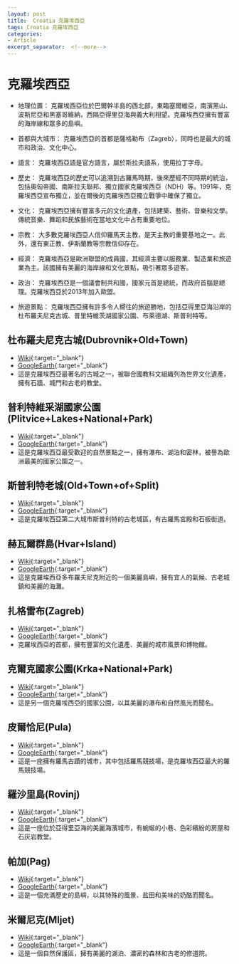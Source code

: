 ```yaml
---
layout: post
title:  Croatia 克羅埃西亞
tags: Croatia 克羅埃西亞 
categories:
- Article
excerpt_separator:  <!--more-->
---
```

# 克羅埃西亞
- 地理位置： 克羅埃西亞位於巴爾幹半島的西北部，東臨塞爾維亞，南濱黑山、波斯尼亞和黑塞哥維納，西隔亞得里亞海與義大利相望。克羅埃西亞擁有豐富的海岸線和眾多的島嶼。

- 首都與大城市： 克羅埃西亞的首都是薩格勒布（Zagreb），同時也是最大的城市和政治、文化中心。

- 語言： 克羅埃西亞語是官方語言，屬於斯拉夫語系，使用拉丁字母。

- 歷史： 克羅埃西亞的歷史可以追溯到古羅馬時期，後來歷經不同時期的統治，包括奧匈帝國、南斯拉夫聯邦、獨立國家克羅埃西亞（NDH）等。1991年，克羅埃西亞宣布獨立，並在爾後的克羅埃西亞獨立戰爭中確保了獨立。

- 文化： 克羅埃西亞擁有豐富多元的文化遺產，包括建築、藝術、音樂和文學。傳統音樂、舞蹈和民族藝術在當地文化中占有重要地位。

- 宗教： 大多數克羅埃西亞人信仰羅馬天主教，是天主教的重要基地之一。此外，還有東正教、伊斯蘭教等宗教信仰存在。

- 經濟： 克羅埃西亞是歐洲聯盟的成員國，其經濟主要以服務業、製造業和旅遊業為主。該國擁有美麗的海岸線和文化景點，吸引著眾多遊客。

- 政治： 克羅埃西亞是一個議會制共和國，國家元首是總統，而政府首腦是總理。克羅埃西亞於2013年加入歐盟。

- 旅遊景點： 克羅埃西亞擁有許多令人嚮往的旅遊勝地，包括亞得里亞海沿岸的杜布羅夫尼克古城、普里特維茨湖國家公園、布萊德湖、斯普利特等。

## 杜布羅夫尼克古城(Dubrovnik+Old+Town)
- [Wiki](https://zh.wikipedia.org/w/index.php?search=Dubrovnik+Old+Town "Wiki"){:target="_blank"} 
- [GoogleEarth](https://earth.google.com/web/search/Dubrovnik+Old+Town "GoogleEarth"){:target="_blank"} 
- 這是克羅埃西亞最著名的古城之一，被聯合國教科文組織列為世界文化遺產，擁有石牆、城門和古老的教堂。

## 普利特維采湖國家公園(Plitvice+Lakes+National+Park)
- [Wiki](https://zh.wikipedia.org/w/index.php?search=Plitvice+Lakes+National+Park "Wiki"){:target="_blank"} 
- [GoogleEarth](https://earth.google.com/web/search/Plitvice+Lakes+National+Park "GoogleEarth"){:target="_blank"} 
- 這是克羅埃西亞最受歡迎的自然景點之一，擁有瀑布、湖泊和密林，被譽為歐洲最美的國家公園之一。

## 斯普利特老城(Old+Town+of+Split)
- [Wiki](https://zh.wikipedia.org/w/index.php?search=Old+Town+of+Split "Wiki"){:target="_blank"} 
- [GoogleEarth](https://earth.google.com/web/search/Old+Town+of+Split "GoogleEarth"){:target="_blank"} 
- 這是克羅埃西亞第二大城市斯普利特的古老城區，有古羅馬宮殿和石板街道。

## 赫瓦爾群島(Hvar+Island)
- [Wiki](https://zh.wikipedia.org/w/index.php?search=Hvar+Island "Wiki"){:target="_blank"} 
- [GoogleEarth](https://earth.google.com/web/search/Hvar+Island "GoogleEarth"){:target="_blank"} 
- 這是克羅埃西亞多布羅夫尼克附近的一個美麗島嶼，擁有宜人的氣候、古老城鎮和美麗的海灘。

## 扎格雷布(Zagreb)
- [Wiki](https://zh.wikipedia.org/w/index.php?search=Zagreb "Wiki"){:target="_blank"} 
- [GoogleEarth](https://earth.google.com/web/search/Zagreb "GoogleEarth"){:target="_blank"} 
- 克羅埃西亞的首都，擁有豐富的文化遺產、美麗的城市風景和博物館。

## 克爾克國家公園(Krka+National+Park)
- [Wiki](https://zh.wikipedia.org/w/index.php?search=Krka+National+Park "Wiki"){:target="_blank"} 
- [GoogleEarth](https://earth.google.com/web/search/Krka+National+Park "GoogleEarth"){:target="_blank"} 
- 這是另一個克羅埃西亞的國家公園，以其美麗的瀑布和自然風光而聞名。

## 皮爾恰尼(Pula)
- [Wiki](https://zh.wikipedia.org/w/index.php?search=Pula "Wiki"){:target="_blank"} 
- [GoogleEarth](https://earth.google.com/web/search/Pula "GoogleEarth"){:target="_blank"} 
- 這是一座擁有羅馬古蹟的城市，其中包括羅馬競技場，是克羅埃西亞最大的羅馬競技場。

## 羅沙里島(Rovinj)
- [Wiki](https://zh.wikipedia.org/w/index.php?search=Rovinj "Wiki"){:target="_blank"} 
- [GoogleEarth](https://earth.google.com/web/search/Rovinj "GoogleEarth"){:target="_blank"} 
- 這是一座位於亞得里亞海的美麗海濱城市，有蜿蜒的小巷、色彩繽紛的房屋和石灰岩教堂。

## 帕加(Pag)
- [Wiki](https://zh.wikipedia.org/w/index.php?search=Pag "Wiki"){:target="_blank"} 
- [GoogleEarth](https://earth.google.com/web/search/Pag "GoogleEarth"){:target="_blank"} 
- 這是一個充滿歷史的島嶼，以其特殊的風景、盐田和美味的奶酪而聞名。

## 米爾尼克(Mljet)
- [Wiki](https://zh.wikipedia.org/w/index.php?search=Mljet "Wiki"){:target="_blank"} 
- [GoogleEarth](https://earth.google.com/web/search/Mljet "GoogleEarth"){:target="_blank"} 
- 這是一個自然保護區，擁有美麗的湖泊、濃密的森林和古老的修道院。

